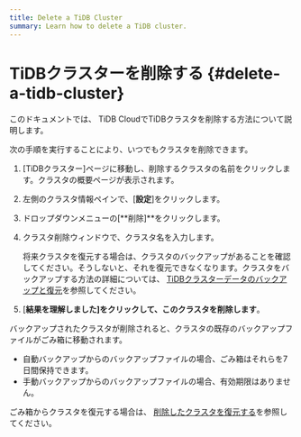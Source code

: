 ```yaml
---
title: Delete a TiDB Cluster
summary: Learn how to delete a TiDB cluster.
---
```


# TiDBクラスターを削除する {#delete-a-tidb-cluster}

このドキュメントでは、 TiDB CloudでTiDBクラスタを削除する方法について説明します。

次の手順を実行することにより、いつでもクラスタを削除できます。

1.  [TiDBクラスター]ページに移動し、削除するクラスタの名前をクリックします。クラスタの概要ページが表示されます。

2.  左側のクラスタ情報ペインで、[**設定**]をクリックします。

3.  ドロップダウンメニューの[**削除]**をクリックします。

4.  クラスタ削除ウィンドウで、クラスタ名を入力します。

    将来クラスタを復元する場合は、クラスタのバックアップがあることを確認してください。そうしないと、それを復元できなくなります。クラスタをバックアップする方法の詳細については、 [TiDBクラスターデータのバックアップと復元](/tidb-cloud/backup-and-restore.md)を参照してください。

5.  [**結果を理解しました]をクリックして、このクラスタを削除します**。

バックアップされたクラスタが削除されると、クラスタの既存のバックアップファイルがごみ箱に移動されます。

-   自動バックアップからのバックアップファイルの場合、ごみ箱はそれらを7日間保持できます。
-   手動バックアップからのバックアップファイルの場合、有効期限はありません。

ごみ箱からクラスタを復元する場合は、 [削除したクラスタを復元する](/tidb-cloud/backup-and-restore.md#restore-a-deleted-cluster)を参照してください。
